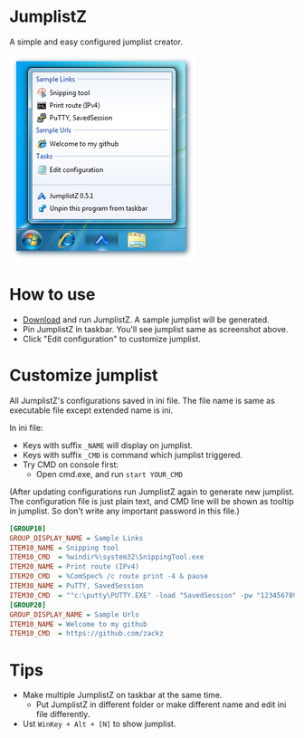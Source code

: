 JumplistZ
=========

A simple and easy configured jumplist creator.

![screenshot](https://github.com/zackz/JumplistZ/raw/master/res/screenshot.png)

How to use
==========

* [Download](https://github.com/zackz/JumplistZ/downloads) and run JumplistZ.
A sample jumplist will be generated.
* Pin JumplistZ in taskbar. You'll see jumplist same as screenshot above.
* Click "Edit configuration" to customize jumplist.

Customize jumplist
==================

All JumplistZ's configurations saved in ini file. The file name is same as executable
file except extended name is ini.

In ini file:

* Keys with suffix `_NAME` will display on jumplist.
* Keys with suffix `_CMD` is command which jumplist triggered.
* Try CMD on console first:
  * Open cmd.exe, and run `start YOUR_CMD`

(After updating configurations run JumplistZ again to generate new jumplist. The
configuration file is just plain text, and CMD line will be shown as tooltip in
jumplist. So don't write any important password in this file.)

```ini
[GROUP10]
GROUP_DISPLAY_NAME = Sample Links
ITEM10_NAME = Snipping tool
ITEM10_CMD  = %windir%\system32\SnippingTool.exe
ITEM20_NAME = Print route (IPv4)
ITEM20_CMD  = %ComSpec% /c route print -4 & pause
ITEM30_NAME = PuTTY, SavedSession
ITEM30_CMD  = ""c:\putty\PUTTY.EXE" -load "SavedSession" -pw "1234567890""
[GROUP20]
GROUP_DISPLAY_NAME = Sample Urls
ITEM10_NAME = Welcome to my github
ITEM10_CMD  = https://github.com/zackz
```

Tips
====

* Make multiple JumplistZ on taskbar at the same time.
  * Put JumplistZ in different folder or make different name and edit ini file differently.
* Ust `WinKey + Alt + [N]` to show jumplist.

